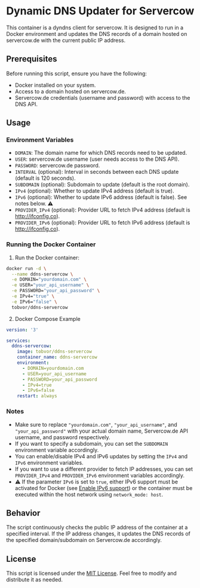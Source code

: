 # Dynamic DNS Updater for Servercow
This container is a dyndns client for servercow. 
It is designed to run in a Docker environment and updates the DNS records of a domain hosted on servercow.de with the current public IP address.


## Prerequisites

Before running this script, ensure you have the following:

- Docker installed on your system.
- Access to a domain hosted on servercow.de.
- Servercow.de credentials (username and password) with access to the DNS API.

## Usage

### Environment Variables

- `DOMAIN`: The domain name for which DNS records need to be updated.
- `USER`: servercow.de username (user needs access to the DNS API).
- `PASSWORD`: servercow.de password.
- `INTERVAL` (optional): Interval in seconds between each DNS update (default is 120 seconds).
- `SUBDOMAIN` (optional): Subdomain to update (default is the root domain).
- `IPv4` (optional): Whether to update IPv4 address (default is true).
- `IPv6` (optional): Whether to update IPv6 address (default is false). See notes below. ⚠️  
- `PROVIDER_IPv4` (optional): Provider URL to fetch IPv4 address (default is http://ifconfig.co).
- `PROVIDER_IPv6` (optional): Provider URL to fetch IPv6 address (default is http://ifconfig.co).

### Running the Docker Container

1. Run the Docker container:

```bash
docker run -d \
  --name ddns-servercow \
  -e DOMAIN="yourdomain.com" \
  -e USER="your_api_username" \
  -e PASSWORD="your_api_password" \
  -e IPv4="true" \
  -e IPv6="false" \
  tobvor/ddns-servercow
```

2. Docker Compose Example

```yaml
version: '3'

services:
  ddns-servercow:
    image: tobvor/ddns-servercow
    container_name: ddns-servercow
    environment:
      - DOMAIN=yourdomain.com
      - USER=your_api_username
      - PASSWORD=your_api_password
      - IPv4=true
      - IPv6=false
    restart: always
```

### Notes

- Make sure to replace `"yourdomain.com"`, `"your_api_username"`, and `"your_api_password"` with your actual domain name, Servercow.de API username, and password respectively.
- If you want to specify a subdomain, you can set the `SUBDOMAIN` environment variable accordingly.
- You can enable/disable IPv4 and IPv6 updates by setting the `IPv4` and `IPv6` environment variables.
- If you want to use a different provider to fetch IP addresses, you can set `PROVIDER_IPv4` and `PROVIDER_IPv6` environment variables accordingly.
- ⚠️ If the parameter `IPv6` is set to `true`, either IPv6 support must be activated for Docker (see [Enable IPv6 support](https://docs.docker.com/config/daemon/ipv6/)) or the container must be executed within the host network using `network_mode: host`. 

## Behavior

The script continuously checks the public IP address of the container at a specified interval. If the IP address changes, it updates the DNS records of the specified domain/subdomain on Servercow.de accordingly.

## License

This script is licensed under the [MIT License](LICENSE). Feel free to modify and distribute it as needed.